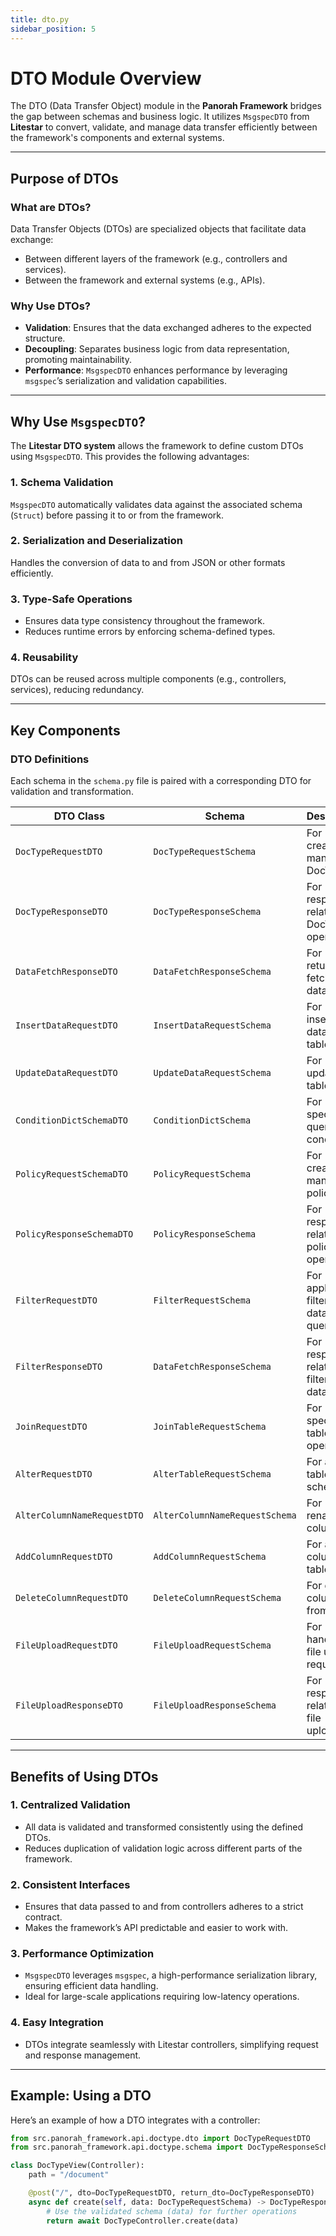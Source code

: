 ```yaml
---
title: dto.py
sidebar_position: 5
---
```


# DTO Module Overview

The DTO (Data Transfer Object) module in the **Panorah Framework** bridges the gap between schemas and business logic. It utilizes `MsgspecDTO` from **Litestar** to convert, validate, and manage data transfer efficiently between the framework's components and external systems.

---

## Purpose of DTOs

### **What are DTOs?**
Data Transfer Objects (DTOs) are specialized objects that facilitate data exchange:
- Between different layers of the framework (e.g., controllers and services).
- Between the framework and external systems (e.g., APIs).

### **Why Use DTOs?**
- **Validation**: Ensures that the data exchanged adheres to the expected structure.
- **Decoupling**: Separates business logic from data representation, promoting maintainability.
- **Performance**: `MsgspecDTO` enhances performance by leveraging `msgspec`’s serialization and validation capabilities.

---

## Why Use `MsgspecDTO`?

The **Litestar DTO system** allows the framework to define custom DTOs using `MsgspecDTO`. This provides the following advantages:

### **1. Schema Validation**
`MsgspecDTO` automatically validates data against the associated schema (`Struct`) before passing it to or from the framework.

### **2. Serialization and Deserialization**
Handles the conversion of data to and from JSON or other formats efficiently.

### **3. Type-Safe Operations**
- Ensures data type consistency throughout the framework.
- Reduces runtime errors by enforcing schema-defined types.

### **4. Reusability**
DTOs can be reused across multiple components (e.g., controllers, services), reducing redundancy.

---

## Key Components

### **DTO Definitions**
Each schema in the `schema.py` file is paired with a corresponding DTO for validation and transformation.

| **DTO Class**                  | **Schema**                        | **Description**                                   |
|--------------------------------|-----------------------------------|-------------------------------------------------|
| `DocTypeRequestDTO`            | `DocTypeRequestSchema`            | For creating or managing DocTypes.              |
| `DocTypeResponseDTO`           | `DocTypeResponseSchema`           | For responses related to DocType operations.    |
| `DataFetchResponseDTO`         | `DataFetchResponseSchema`         | For returning fetched data.                     |
| `InsertDataRequestDTO`         | `InsertDataRequestSchema`         | For inserting data into tables.                 |
| `UpdateDataRequestDTO`         | `UpdateDataRequestSchema`         | For updating table data.                        |
| `ConditionDictSchemaDTO`       | `ConditionDictSchema`             | For specifying query conditions.                |
| `PolicyRequestSchemaDTO`       | `PolicyRequestSchema`             | For creating or managing policies.              |
| `PolicyResponseSchemaDTO`      | `PolicyResponseSchema`            | For responses related to policy operations.     |
| `FilterRequestDTO`             | `FilterRequestSchema`             | For applying filters to data queries.           |
| `FilterResponseDTO`            | `DataFetchResponseSchema`         | For responses related to filtered data.         |
| `JoinRequestDTO`               | `JoinTableRequestSchema`          | For specifying table join operations.           |
| `AlterRequestDTO`              | `AlterTableRequestSchema`         | For altering table schemas.                     |
| `AlterColumnNameRequestDTO`    | `AlterColumnNameRequestSchema`    | For renaming columns.                           |
| `AddColumnRequestDTO`          | `AddColumnRequestSchema`          | For adding columns to tables.                   |
| `DeleteColumnRequestDTO`       | `DeleteColumnRequestSchema`       | For deleting columns from tables.               |
| `FileUploadRequestDTO`         | `FileUploadRequestSchema`         | For handling file upload requests.              |
| `FileUploadResponseDTO`        | `FileUploadResponseSchema`        | For responses related to file uploads.          |

---

## Benefits of Using DTOs

### **1. Centralized Validation**
- All data is validated and transformed consistently using the defined DTOs.
- Reduces duplication of validation logic across different parts of the framework.

### **2. Consistent Interfaces**
- Ensures that data passed to and from controllers adheres to a strict contract.
- Makes the framework’s API predictable and easier to work with.

### **3. Performance Optimization**
- `MsgspecDTO` leverages `msgspec`, a high-performance serialization library, ensuring efficient data handling.
- Ideal for large-scale applications requiring low-latency operations.

### **4. Easy Integration**
- DTOs integrate seamlessly with Litestar controllers, simplifying request and response management.

---

## Example: Using a DTO

Here’s an example of how a DTO integrates with a controller:

```python
from src.panorah_framework.api.doctype.dto import DocTypeRequestDTO
from src.panorah_framework.api.doctype.schema import DocTypeResponseSchema

class DocTypeView(Controller):
    path = "/document"

    @post("/", dto=DocTypeRequestDTO, return_dto=DocTypeResponseDTO)
    async def create(self, data: DocTypeRequestSchema) -> DocTypeResponseSchema:
        # Use the validated schema (data) for further operations
        return await DocTypeController.create(data)
